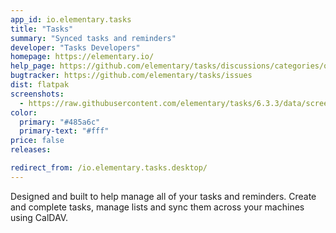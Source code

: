 ```yaml
---
app_id: io.elementary.tasks
title: "Tasks"
summary: "Synced tasks and reminders"
developer: "Tasks Developers"
homepage: https://elementary.io/
help_page: https://github.com/elementary/tasks/discussions/categories/q-a
bugtracker: https://github.com/elementary/tasks/issues
dist: flatpak
screenshots:
  - https://raw.githubusercontent.com/elementary/tasks/6.3.3/data/screenshot.png
color:
  primary: "#485a6c"
  primary-text: "#fff"
price: false
releases:

redirect_from: /io.elementary.tasks.desktop/
---
```


<p>Designed and built to help manage all of your tasks and reminders. Create and complete tasks, manage lists and sync them across your machines using CalDAV.</p>